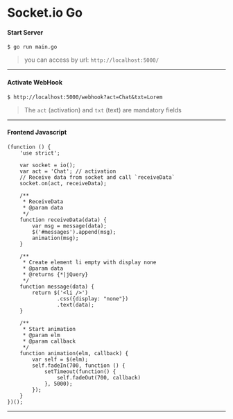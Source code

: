 # Socket.io Go

#### Start Server
    
    $ go run main.go
    
 > you can access by url: `http://localhost:5000/` 
---
#### Activate WebHook

    $ http://localhost:5000/webhook?act=Chat&txt=Lorem
    
 > The `act` (activation) and `txt` (text) are mandatory fields

---
#### Frontend Javascript
    
    (function () {
        'use strict';

        var socket = io();
        var act = 'Chat'; // activation
        // Receive data from socket and call `receiveData`
        socket.on(act, receiveData);

        /**
         * ReceiveData
         * @param data
         */
        function receiveData(data) {
            var msg = message(data);
            $('#messages').append(msg);
            animation(msg);
        }

        /**
         * Create element li empty with display none
         * @param data
         * @returns {*|jQuery}
         */
        function message(data) {
            return $('<li />')
                    .css({display: "none"})
                    .text(data);
        }

        /**
         * Start animation
         * @param elm
         * @param callback
         */
        function animation(elm, callback) {
            var self = $(elm);
            self.fadeIn(700, function () {
                setTimeout(function() {
                    self.fadeOut(700, callback)
                }, 5000);
            });
        }
    })();
---
    